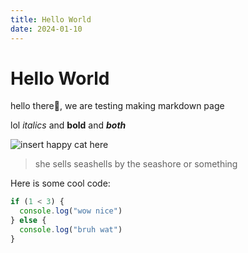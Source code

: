 ```yaml
---
title: Hello World
date: 2024-01-10
---
```


# Hello World

hello there👋, we are testing making markdown page

lol _italics_ and **bold** and **_both_**

![*insert happy cat here*](https://media.tenor.com/CC1VPnwBVMMAAAAi/gianbortion-cat.gif)

> she sells seashells by the seashore
> or something

Here is some cool code:

```js
if (1 < 3) {
  console.log("wow nice")
} else {
  console.log("bruh wat")
}
```
